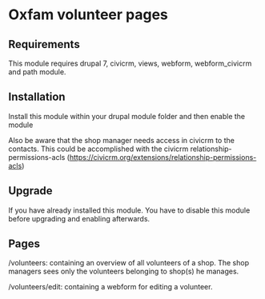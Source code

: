 Oxfam volunteer pages
=====================

Requirements
------------

This module requires drupal 7, civicrm, views, webform, webform_civicrm and path module.

Installation
------------

Install this module within your drupal module folder and then enable the module

Also be aware that the shop manager needs access in civicrm to the contacts. This could be accomplished with the civicrm relationship-permissions-acls (https://civicrm.org/extensions/relationship-permissions-acls)

Upgrade
-------

If you have already installed this module. You have to disable this module before upgrading and enabling afterwards.

Pages
-----

/volunteers: containing an overview of all volunteers of a shop. The shop managers sees only the volunteers belonging to shop(s) he manages.

/volunteers/edit: containing a webform for editing a volunteer.
